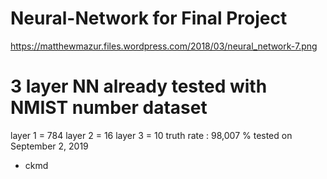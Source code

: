 # Neural-Network for Final Project

https://matthewmazur.files.wordpress.com/2018/03/neural_network-7.png

# 3 layer NN already tested with NMIST number dataset
layer 1 = 784
layer 2 = 16
layer 3 = 10
truth rate : 98,007 %
tested on September 2, 2019
- ckmd